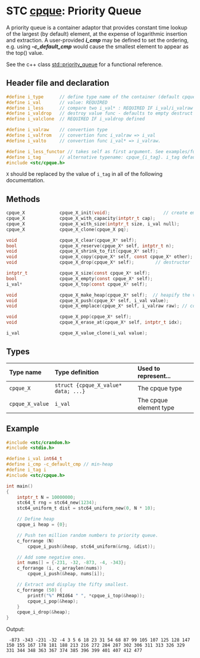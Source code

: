 # STC [cpque](../include/stc/cpque.h): Priority Queue

A priority queue is a container adaptor that provides constant time lookup of the largest (by default) element, at the expense of logarithmic insertion and extraction.
A user-provided ***i_cmp*** may be defined to set the ordering, e.g. using ***-c_default_cmp*** would cause the smallest element to appear as the top() value.

See the c++ class [std::priority_queue](https://en.cppreference.com/w/cpp/container/priority_queue) for a functional reference.

## Header file and declaration

```c
#define i_type      // define type name of the container (default cpque_{i_val})
#define i_val       // value: REQUIRED
#define i_less      // compare two i_val* : REQUIRED IF i_val/i_valraw is a non-integral type
#define i_valdrop   // destroy value func - defaults to empty destruct
#define i_valclone  // REQUIRED IF i_valdrop defined

#define i_valraw    // convertion type
#define i_valfrom   // convertion func i_valraw => i_val
#define i_valto     // convertion func i_val* => i_valraw.

#define i_less_functor // takes self as first argument. See examples/functor.c for usage.
#define i_tag       // alternative typename: cpque_{i_tag}. i_tag defaults to i_val
#include <stc/cpque.h>
```
`X` should be replaced by the value of `i_tag` in all of the following documentation.

## Methods

```c
cpque_X             cpque_X_init(void);                    // create empty pri-queue.
cpque_X             cpque_X_with_capacity(intptr_t cap);
cpque_X             cpque_X_with_size(intptr_t size, i_val null);
cpque_X             cpque_X_clone(cpque_X pq);

void                cpque_X_clear(cpque_X* self);
bool                cpque_X_reserve(cpque_X* self, intptr_t n);
void                cpque_X_shrink_to_fit(cpque_X* self);
void                cpque_X_copy(cpque_X* self, const cpque_X* other);
void                cpque_X_drop(cpque_X* self);        // destructor

intptr_t            cpque_X_size(const cpque_X* self);
bool                cpque_X_empty(const cpque_X* self);
i_val*              cpque_X_top(const cpque_X* self);

void                cpque_X_make_heap(cpque_X* self);  // heapify the vector.
void                cpque_X_push(cpque_X* self, i_val value);
void                cpque_X_emplace(cpque_X* self, i_valraw raw); // converts from raw

void                cpque_X_pop(cpque_X* self);
void                cpque_X_erase_at(cpque_X* self, intptr_t idx);

i_val               cpque_X_value_clone(i_val value);
```

## Types

| Type name          | Type definition                       | Used to represent...    |
|:-------------------|:--------------------------------------|:------------------------|
| `cpque_X`          | `struct {cpque_X_value* data; ...}`   | The cpque type          |
| `cpque_X_value`    | `i_val`                               | The cpque element type  |

## Example
```c
#include <stc/crandom.h>
#include <stdio.h>

#define i_val int64_t
#define i_cmp -c_default_cmp // min-heap
#define i_tag i
#include <stc/cpque.h>

int main()
{
    intptr_t N = 10000000;
    stc64_t rng = stc64_new(1234);
    stc64_uniform_t dist = stc64_uniform_new(0, N * 10);

    // Define heap
    cpque_i heap = {0};

    // Push ten million random numbers to priority queue.
    c_forrange (N)
        cpque_i_push(&heap, stc64_uniform(&rng, &dist));

    // Add some negative ones.
    int nums[] = {-231, -32, -873, -4, -343};
    c_forrange (i, c_arraylen(nums)) 
        cpque_i_push(&heap, nums[i]);

    // Extract and display the fifty smallest.
    c_forrange (50) {
        printf("%" PRId64 " ", *cpque_i_top(&heap));
        cpque_i_pop(&heap);
    }
    cpque_i_drop(&heap);
}
```
Output:
```
 -873 -343 -231 -32 -4 3 5 6 18 23 31 54 68 87 99 105 107 125 128 147 150 155 167 178 181 188 213 216 272 284 287 302 306 311 313 326 329 331 344 348 363 367 374 385 396 399 401 407 412 477
```
